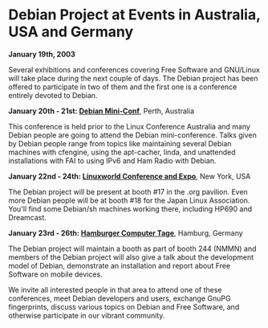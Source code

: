 
Debian Project at Events in Australia, USA and Germany
======================================================


**January 19th, 2003**


Several exhibitions and conferences covering Free Software and
GNU/Linux will take place during the next couple of days. The Debian
project has been offered to participate in two of them and the first
one is a conference entirely devoted to Debian.



**January 20th - 21st: [Debian Mini-Conf](https://www.debian.org/events/2003/0120-linuxconf)**,
 Perth, Australia

 This conference is held prior to the Linux Conference
 Australia and many Debian people are going to attend the
 Debian mini-conference. Talks given by Debian people range
 from topics like maintaining several Debian machines with
 cfengine, using the apt-cacher, linda, and unattended
 installations with FAI to using IPv6 and Ham Radio with
 Debian.

**January 22nd - 24th: [Linuxworld Conference and Expo](https://www.debian.org/events/2003/0122-lwce-ny)**,
 New York, USA

 The Debian project will be present at booth #17 in the .org
 pavilion. Even more Debian people will be at booth #18 for
 the Japan Linux Association. You'll find some Debian/sh
 machines working there, including HP690 and Dreamcast.

**January 23rd - 26th: [Hamburger Computer Tage](https://www.debian.org/events/2003/0123-hct)**,
 Hamburg, Germany

 The Debian project will maintain a booth as part of booth 244
 (NMMN) and members of the Debian project will also give a talk
 about the development model of Debian, demonstrate an
 installation and report about Free Software on mobile devices.


We invite all interested people in that area to attend one of these
conferences, meet Debian developers and users, exchange GnuPG
fingerprints, discuss various topics on Debian and Free Software, and
otherwise participate in our vibrant community.



